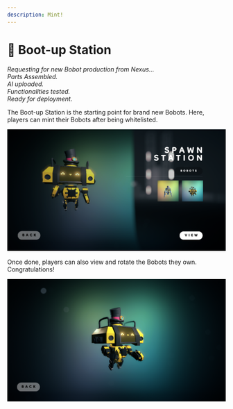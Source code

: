 ```yaml
---
description: Mint!
---
```


# 🔫 Boot-up Station

_Requesting for new Bobot production from Nexus..._ \
_Parts Assembled._ \
_AI uploaded._ \
_Functionalities tested._ \
_Ready for deployment._&#x20;

The Boot-up Station is the starting point for brand new Bobots. Here, players can mint their Bobots after being whitelisted.&#x20;

![\[IMAGE NEED TO UPDATE: NAME OF LOCATION AND UI IS OUTDATED\]](<../.gitbook/assets/image (6) (1).png>)

Once done, players can also view and rotate the Bobots they own. Congratulations!&#x20;

![](<../.gitbook/assets/image (3) (1).png>)
